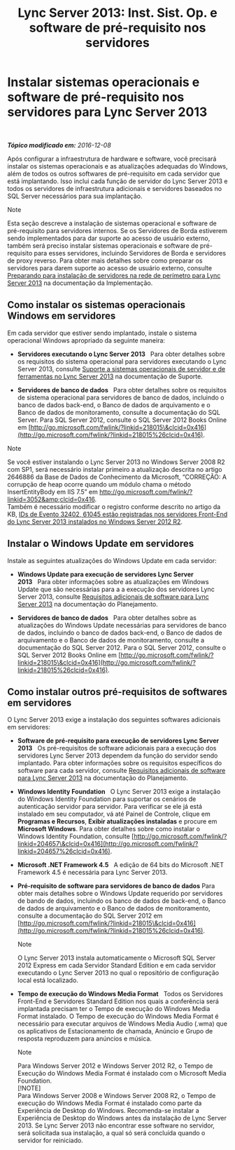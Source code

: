 ﻿---
title: "Lync Server 2013: Inst. Sist. Op. e software de pré-requisito nos servidores"
TOCTitle: Instalar sistemas operacionais e software de pré-requisito nos servidores
ms:assetid: 055991e0-5aeb-43fc-a7ba-d4b02316d73b
ms:mtpsurl: https://technet.microsoft.com/pt-br/library/Gg398103(v=OCS.15)
ms:contentKeyID: 49305733
ms.date: 12/10/2016
mtps_version: v=OCS.15
ms.translationtype: HT
---

# Instalar sistemas operacionais e software de pré-requisito nos servidores para Lync Server 2013

 

_**Tópico modificado em:** 2016-12-08_

Após configurar a infraestrutura de hardware e software, você precisará instalar os sistemas operacionais e as atualizações adequadas do Windows, além de todos os outros softwares de pré-requisito em cada servidor que está implantando. Isso inclui cada função de servidor do Lync Server 2013 e todos os servidores de infraestrutura adicionais e servidores baseados no SQL Server necessários para sua implantação.

> [!NOTE]  
> Esta seção descreve a instalação de sistemas operacional e software de pré-requisito para servidores internos. Se os Servidores de Borda estiverem sendo implementados para dar suporte ao acesso de usuário externo, também será preciso instalar sistemas operacionais e software de pré-requisito para esses servidores, incluindo Servidores de Borda e servidores de proxy reverso. Para obter mais detalhes sobre como preparar os servidores para darem suporte ao acesso de usuário externo, consulte <a href="lync-server-2013-preparing-for-installation-of-servers-in-the-perimeter-network.md">Preparando para instalação de servidores na rede de perímetro para Lync Server 2013</a> na documentação da Implementação.

## Como instalar os sistemas operacionais Windows em servidores

Em cada servidor que estiver sendo implantado, instale o sistema operacional Windows apropriado da seguinte maneira:

  - **Servidores executando o Lync Server 2013**   Para obter detalhes sobre os requisitos do sistema operacional para servidores executando o Lync Server 2013, consulte [Suporte a sistemas operacionais de servidor e de ferramentas no Lync Server 2013](lync-server-2013-server-and-tools-operating-system-support.md) na documentação de Suporte.

  - **Servidores de banco de dados**   Para obter detalhes sobre os requisitos de sistema operacional para servidores de banco de dados, incluindo o banco de dados back-end, o Banco de dados de arquivamento e o Banco de dados de monitoramento, consulte a documentação do SQL Server. Para SQL Server 2012, consulte o SQL Server 2012 Books Online em [http://go.microsoft.com/fwlink/?linkid=218015\&clcid=0x416](http://go.microsoft.com/fwlink/?linkid=218015%26clcid=0x416).

> [!NOTE]  
> Se você estiver instalando o Lync Server 2013 no Windows Server 2008 R2 com SP1, será necessário instalar primeiro a atualização descrita no artigo 2646886 da Base de Dados de Conhecimento da Microsoft, “CORREÇÃO: A corrupção de heap ocorre quando um módulo chama o método InsertEntityBody em IIS 7.5” em <a href="http://go.microsoft.com/fwlink/?linkid=3052%26clcid=0x416" class="uri">http://go.microsoft.com/fwlink/?linkid=3052&amp;clcid=0x416</a>.<br />Também é necessário modificar o registro conforme descrito no artigo da KB, <a href="http://go.microsoft.com/fwlink/p/?linkid=506893">IDs de Evento 32402, 61045 estão registradas nos servidores Front-End do Lync Server 2013 instalados no Windows Server 2012 R2</a>.

## Instalar o Windows Update em servidores

Instale as seguintes atualizações do Windows Update em cada servidor:

  - **Windows Update para execução de servidores Lync Server 2013**   Para obter informações sobre as atualizações em Windows Update que são necessárias para a a execução dos servidores Lync Server 2013, consulte [Requisitos adicionais de software para Lync Server 2013](lync-server-2013-additional-software-requirements.md) na documentação do Planejamento.

  - **Servidores de banco de dados**   Para obter detalhes sobre as atualizações do Windows Update necessárias para servidores de banco de dados, incluindo o banco de dados back-end, o Banco de dados de arquivamento e o Banco de dados de monitoramento, consulte a documentação do SQL Server 2012. Para o SQL Server 2012, consulte o SQL Server 2012 Books Online em [http://go.microsoft.com/fwlink/?linkid=218015\&clcid=0x416](http://go.microsoft.com/fwlink/?linkid=218015%26clcid=0x416).

## Como instalar outros pré-requisitos de softwares em servidores

O Lync Server 2013 exige a instalação dos seguintes softwares adicionais em servidores:

  - **Software de pré-requisito para execução de servidores Lync Server 2013**   Os pré-requisitos de software adicionais para a execução dos servidores Lync Server 2013 dependem da função do servidor sendo implantado. Para obter informações sobre os requisitos específicos do software para cada servidor, consulte [Requisitos adicionais de software para Lync Server 2013](lync-server-2013-additional-software-requirements.md) na documentação do Planejamento.

  - **Windows Identity Foundation**   O Lync Server 2013 exige a instalação do Windows Identity Foundation para suportar os cenários de autenticação servidor para servidor. Para verificar se ele já está instalado em seu computador, vá até Painel de Controle, clique em **Programas e Recursos**, **Exibir atualizações instaladas** e procure em **Microsoft Windows**. Para obter detalhes sobre como instalar o Windows Identity Foundation, consulte [http://go.microsoft.com/fwlink/?linkid=204657\&clcid=0x416](http://go.microsoft.com/fwlink/?linkid=204657%26clcid=0x416).

  - **Microsoft .NET Framework 4.5**   A edição de 64 bits do Microsoft .NET Framework 4.5 é necessária para Lync Server 2013.

  - **Pré-requisito de software para servidores de banco de dados** Para obter mais detalhes sobre o Windows Update requerido por servidores de bando de dados, incluindo os banco de dados de back-end, o Banco de dados de arquivamento e o Banco de dados de monitoramento, consulte a documentação do SQL Server 2012 em [http://go.microsoft.com/fwlink/?linkid=218015\&clcid=0x416](http://go.microsoft.com/fwlink/?linkid=218015%26clcid=0x416).
    
    > [!NOTE]  
    > O Lync Server 2013 instala automaticamente o Microsoft SQL Server 2012 Express em cada Servidor Standard Edition e em cada servidor executando o Lync Server 2013 no qual o repositório de configuração local está localizado.

  - **Tempo de execução do Windows Media Format**   Todos os Servidores Front-End e Servidores Standard Edition nos quais a conferência será implantada precisam ter o Tempo de execução do Windows Media Format instalado. O Tempo de execução do Windows Media Format é necessário para executar arquivos de Windows Media Audio (.wma) que os aplicativos de Estacionamento de chamada, Anúncio e Grupo de resposta reproduzem para anúncios e música.
    
    > [!NOTE]  
    > Para Windows Server 2012 e Windows Server 2012 R2, o Tempo de Execução do Windows Media Format é instalado com o Microsoft Media Foundation.    
    > [!NOTE]  
    > Para Windows Server 2008 e Windows Server 2008 R2, o Tempo de execução do Windows Media Format é instalado como parte da Experiência de Desktop do Windows. Recomenda-se instalar a Experiência de Desktop do Windows antes da instalação de Lync Server 2013. Se Lync Server 2013 não encontrar esse software no servidor, será solicitada sua instalação, a qual só será concluída quando o servidor for reiniciado.
